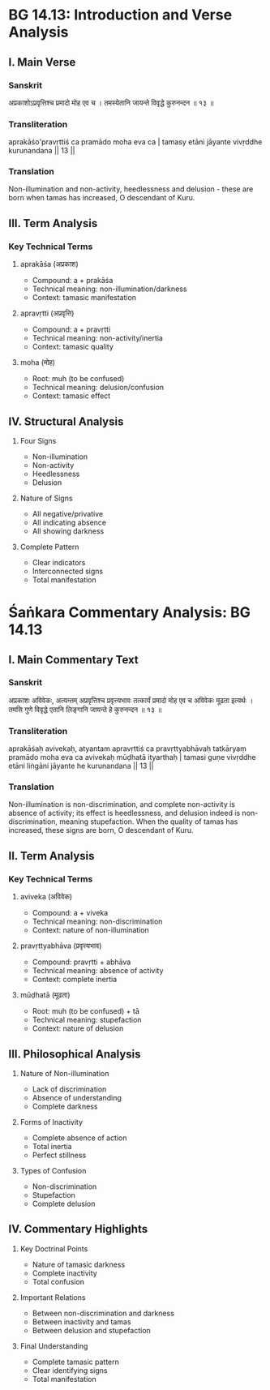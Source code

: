 # BG 14.13: Introduction and Verse Analysis

## I. Main Verse

### Sanskrit
अप्रकाशोऽप्रवृत्तिश्च प्रमादो मोह एव च ।
तमस्येतानि जायन्ते विवृद्धे कुरुनन्दन ॥ १३ ॥

### Transliteration
aprakāśo'pravṛttiś ca pramādo moha eva ca |
tamasy etāni jāyante vivṛddhe kurunandana || 13 ||

### Translation
Non-illumination and non-activity, heedlessness and delusion - these are born when tamas has increased, O descendant of Kuru.

## III. Term Analysis

### Key Technical Terms
1. aprakāśa (अप्रकाश)
   - Compound: a + prakāśa
   - Technical meaning: non-illumination/darkness
   - Context: tamasic manifestation

2. apravṛtti (अप्रवृत्ति)
   - Compound: a + pravṛtti
   - Technical meaning: non-activity/inertia
   - Context: tamasic quality

3. moha (मोह)
   - Root: muh (to be confused)
   - Technical meaning: delusion/confusion
   - Context: tamasic effect

## IV. Structural Analysis

1. Four Signs
   - Non-illumination
   - Non-activity
   - Heedlessness
   - Delusion

2. Nature of Signs
   - All negative/privative
   - All indicating absence
   - All showing darkness

3. Complete Pattern
   - Clear indicators
   - Interconnected signs
   - Total manifestation

# Śaṅkara Commentary Analysis: BG 14.13

## I. Main Commentary Text

### Sanskrit
अप्रकाशः अविवेकः, अत्यन्तम् अप्रवृत्तिश्च प्रवृत्त्यभावः तत्कार्यं प्रमादो मोह एव च अविवेकः मूढता इत्यर्थः । तमसि गुणे विवृद्धे एतानि लिङ्गानि जायन्ते हे कुरुनन्दन ॥ १३ ॥

### Transliteration
aprakāśaḥ avivekaḥ, atyantam apravṛttiś ca pravṛttyabhāvaḥ tatkāryaṃ pramādo moha eva ca avivekaḥ mūḍhatā ityarthaḥ | tamasi guṇe vivṛddhe etāni liṅgāni jāyante he kurunandana || 13 ||

### Translation
Non-illumination is non-discrimination, and complete non-activity is absence of activity; its effect is heedlessness, and delusion indeed is non-discrimination, meaning stupefaction. When the quality of tamas has increased, these signs are born, O descendant of Kuru.

## II. Term Analysis

### Key Technical Terms
1. aviveka (अविवेक)
   - Compound: a + viveka
   - Technical meaning: non-discrimination
   - Context: nature of non-illumination

2. pravṛttyabhāva (प्रवृत्त्यभाव)
   - Compound: pravṛtti + abhāva
   - Technical meaning: absence of activity
   - Context: complete inertia

3. mūḍhatā (मूढता)
   - Root: muh (to be confused) + tā
   - Technical meaning: stupefaction
   - Context: nature of delusion

## III. Philosophical Analysis

1. Nature of Non-illumination
   - Lack of discrimination
   - Absence of understanding
   - Complete darkness

2. Forms of Inactivity
   - Complete absence of action
   - Total inertia
   - Perfect stillness

3. Types of Confusion
   - Non-discrimination
   - Stupefaction
   - Complete delusion

## IV. Commentary Highlights

1. Key Doctrinal Points
   - Nature of tamasic darkness
   - Complete inactivity
   - Total confusion

2. Important Relations
   - Between non-discrimination and darkness
   - Between inactivity and tamas
   - Between delusion and stupefaction

3. Final Understanding
   - Complete tamasic pattern
   - Clear identifying signs
   - Total manifestation
